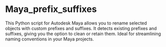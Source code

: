 # Maya_prefix_suffixes
This Python script for Autodesk Maya allows you to rename selected objects with custom prefixes and suffixes. It detects existing prefixes and suffixes, giving you the option to clean or retain them. Ideal for streamlining naming conventions in your Maya projects.
